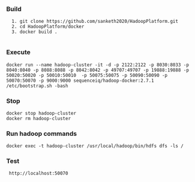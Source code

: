 ### Build

```
  1. git clone https://github.com/sanketh2020/HadoopPlatform.git
  2. cd HadoopPlatform/docker
  3. docker build .
  
```

### Execute
   
```
docker run --name hadoop-cluster -it -d -p 2122:2122 -p 8030:8033 -p 8040:8040 -p 8088:8088 -p 8042:8042 -p 49707:49707 -p 19888:19888 -p 50020:50020 -p 50010:50010  -p 50075:50075 -p 50090:50090 -p 50070:50070 -p 9000:9000 sequenceiq/hadoop-docker:2.7.1 /etc/bootstrap.sh -bash

```
### Stop

```
docker stop hadoop-cluster
docker rm hadoop-cluster
```


### Run hadoop commands

```
docker exec -t hadoop-cluster /usr/local/hadoop/bin/hdfs dfs -ls /
```

### Test
```
 http://localhost:50070
```
